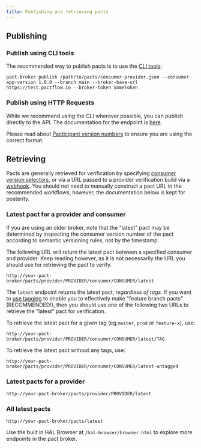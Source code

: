 ```yaml
---
title: Publishing and retrieving pacts
---
```


## Publishing

### Publish using CLI tools

The recommended way to publish pacts is to use the [CLI tools](/pact_broker/client_cli):

```text
pact-broker publish /path/to/pacts/consumer-provider.json --consumer-app-version 1.0.0 --branch main --broker-base-url https://test.pactflow.io --broker-token SomeToken
```

### Publish using HTTP Requests

While we recommend using the CLI wherever possible, you can publish directly to the API. The documentation for the endpoint is [here](https://github.com/pact-foundation/pact_broker/blob/master/lib/pact_broker/doc/views/index/publish-contracts.markdown).

Please read about [Pacticipant version numbers](pacticipant_version_numbers.md) to ensure you are using the correct format.

## Retrieving

Pacts are generally retrieved for verification by specifying [consumer version selectors](/pact_broker/advanced_topics/consumer_version_selectors), or via a URL passed to a provider verification build via a [webhook](/pact_broker/webhooks). You should not need to manually construct a pact URL in the recommended workflows, however, the documentation below is kept for posterity.

### Latest pact for a provider and consumer

If you are using an older broker, note that the "latest" pact may be determined by inspecting the consumer version number of the pact according to semantic versioning rules, not by the timestamp.

The following URL will return the latest pact between a specified consumer and provider. Keep reading however, as it is not necessarily the URL you should use for retrieving the pact to verify.

```text
http://your-pact-broker/pacts/provider/PROVIDER/consumer/CONSUMER/latest
```

The `latest` endpoint returns the latest pact, _regardless of tags_. If you want to [use tagging](/pact_broker/tags) to enable you to effectively make "feature branch pacts" \(RECOMMENDED!\), then you should use one of the following two URLs to retrieve the "latest" pact for verification.

To retrieve the latest pact for a given tag \(eg.`master`, `prod` or `feature-x`\), use:

```text
http://your-pact-broker/pacts/provider/PROVIDER/consumer/CONSUMER/latest/TAG
```

To retrieve the latest pact without any tags, use:

```text
http://your-pact-broker/pacts/provider/PROVIDER/consumer/CONSUMER/latest-untagged
```

### Latest pacts for a provider

```text
http://your-pact-broker/pacts/provider/PROVIDER/latest
```

### All latest pacts

```text
http://your-pact-broker/pacts/latest
```

Use the built in HAL Browser at `/hal-browser/browser.html` to explore more endpoints in the pact broker.

